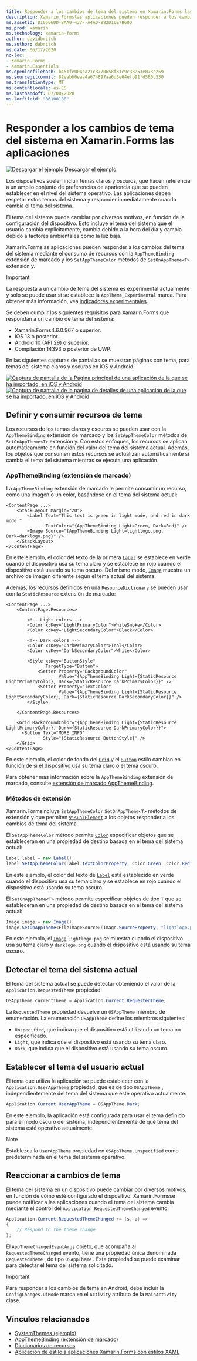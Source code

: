 ```yaml
---
title: Responder a los cambios de tema del sistema en Xamarin.Forms las aplicaciones
description: Xamarin.Formslas aplicaciones pueden responder a los cambios de tema del sistema operativo mediante el tipo OnAppTheme y la extensión de marcado DynamicResource.
ms.assetid: D10506DD-BAA0-437F-A4AD-882D16E7B60D
ms.prod: xamarin
ms.technology: xamarin-forms
author: davidbritch
ms.author: dabritch
ms.date: 06/17/2020
no-loc:
- Xamarin.Forms
- Xamarin.Essentials
ms.openlocfilehash: b451fe004ca21c8770658f31c9c38253e073c259
ms.sourcegitcommit: 82eabb0eaa4a674897aa6d5e64efb91fd580c330
ms.translationtype: MT
ms.contentlocale: es-ES
ms.lasthandoff: 07/08/2020
ms.locfileid: "86100188"
---
```

# <a name="respond-to-system-theme-changes-in-xamarinforms-applications"></a>Responder a los cambios de tema del sistema en Xamarin.Forms las aplicaciones

[![Descargar el ejemplo](~/media/shared/download.png) Descargar el ejemplo](https://docs.microsoft.com/samples/xamarin/xamarin-forms-samples/userinterface-systemthemesdemo/)

Los dispositivos suelen incluir temas claros y oscuros, que hacen referencia a un amplio conjunto de preferencias de apariencia que se pueden establecer en el nivel del sistema operativo. Las aplicaciones deben respetar estos temas del sistema y responder inmediatamente cuando cambia el tema del sistema.

El tema del sistema puede cambiar por diversos motivos, en función de la configuración del dispositivo. Esto incluye el tema del sistema que el usuario cambia explícitamente, cambia debido a la hora del día y cambia debido a factores ambientales como la luz baja.

Xamarin.Formslas aplicaciones pueden responder a los cambios del tema del sistema mediante el consumo de recursos con la `AppThemeBinding` extensión de marcado y los `SetAppThemeColor` métodos de `SetOnAppTheme<T>` extensión y.

> [!IMPORTANT]
> La respuesta a un cambio de tema del sistema es experimental actualmente y solo se puede usar si se establece la `AppTheme_Experimental` marca. Para obtener más información, vea [indicadores experimentales](~/xamarin-forms/internals/experimental-flags.md).

Se deben cumplir los siguientes requisitos para Xamarin.Forms que respondan a un cambio de tema del sistema:

- Xamarin.Forms4.6.0.967 o superior.
- iOS 13 o posterior.
- Android 10 (API 29) o superior.
- Compilación 14393 o posterior de UWP.

En las siguientes capturas de pantallas se muestran páginas con tema, para temas del sistema claros y oscuros en iOS y Android:

[![Captura de pantalla de la Página principal de una aplicación de la que se ha importado, en iOS y Android](system-theme-changes-images/main-page-both-themes.png "Página principal de la aplicación con la que se han importado")](system-theme-changes-images/main-page-both-themes-large.png#lightbox "Página principal de la aplicación con la que se han importado") 
 [ ![Captura de pantalla de la página de detalles de una aplicación de la que se ha importado, en iOS y Android](system-theme-changes-images/detail-page-both-themes.png "Página de detalles de la aplicación con el mismo")](system-theme-changes-images/detail-page-both-themes-large.png#lightbox "Página de detalles de la aplicación con el mismo")

## <a name="define-and-consume-theme-resources"></a>Definir y consumir recursos de tema

Los recursos de los temas claros y oscuros se pueden usar con la `AppThemeBinding` extensión de marcado y los `SetAppThemeColor` métodos de `SetOnAppTheme<T>` extensión y. Con estos enfoques, los recursos se aplican automáticamente en función del valor del tema del sistema actual. Además, los objetos que consumen estos recursos se actualizan automáticamente si cambia el tema del sistema mientras se ejecuta una aplicación.

### <a name="appthemebinding-markup-extension"></a>AppThemeBinding (extensión de marcado)

La `AppThemeBinding` extensión de marcado le permite consumir un recurso, como una imagen o un color, basándose en el tema del sistema actual:

```xaml
<ContentPage ...>
    <StackLayout Margin="20">
        <Label Text="This text is green in light mode, and red in dark mode."
               TextColor="{AppThemeBinding Light=Green, Dark=Red}" />
        <Image Source="{AppThemeBinding Light=lightlogo.png, Dark=darklogo.png}" />
    </StackLayout>
</ContentPage>
```

En este ejemplo, el color del texto de la primera [`Label`](xref:Xamarin.Forms.Label) se establece en verde cuando el dispositivo usa su tema claro y se establece en rojo cuando el dispositivo está usando su tema oscuro. Del mismo modo, [`Image`](xref:Xamarin.Forms.Image) muestra un archivo de imagen diferente según el tema actual del sistema.

Además, los recursos definidos en una [`ResourceDictionary`](xref:Xamarin.Forms.ResourceDictionary) se pueden usar con la `StaticResource` extensión de marcado:

```xaml
<ContentPage ...>
    <ContentPage.Resources>

        <!-- Light colors -->
        <Color x:Key="LightPrimaryColor">WhiteSmoke</Color>
        <Color x:Key="LightSecondaryColor">Black</Color>

        <!-- Dark colors -->
        <Color x:Key="DarkPrimaryColor">Teal</Color>
        <Color x:Key="DarkSecondaryColor">White</Color>

        <Style x:Key="ButtonStyle"
               TargetType="Button">
            <Setter Property="BackgroundColor"
                    Value="{AppThemeBinding Light={StaticResource LightPrimaryColor}, Dark={StaticResource DarkPrimaryColor}}" />
            <Setter Property="TextColor"
                    Value="{AppThemeBinding Light={StaticResource LightSecondaryColor}, Dark={StaticResource DarkSecondaryColor}}" />
        </Style>

    </ContentPage.Resources>

    <Grid BackgroundColor="{AppThemeBinding Light={StaticResource LightPrimaryColor}, Dark={StaticResource DarkPrimaryColor}}">
      <Button Text="MORE INFO"
              Style="{StaticResource ButtonStyle}" />
    </Grid>    
</ContentPage>    
```

En este ejemplo, el color de fondo del [`Grid`](xref:Xamarin.Forms.Grid) y el [`Button`](xref:Xamarin.Forms.Button) estilo cambian en función de si el dispositivo usa su tema claro o el tema oscuro.

Para obtener más información sobre la `AppThemeBinding` extensión de marcado, consulte [extensión de marcado AppThemeBinding](~/xamarin-forms/xaml/markup-extensions/consuming.md#appthemebinding-markup-extension).

### <a name="extension-methods"></a>Métodos de extensión

Xamarin.Formsincluye `SetAppThemeColor` `SetOnAppTheme<T>` métodos de extensión y que permiten [`VisualElement`](xref:Xamarin.Forms.VisualElement) a los objetos responder a los cambios de tema del sistema.

El `SetAppThemeColor` método permite [`Color`](xref:Xamarin.Forms.Color) especificar objetos que se establecerán en una propiedad de destino basada en el tema del sistema actual:

```csharp
Label label = new Label();
label.SetAppThemeColor(Label.TextColorProperty, Color.Green, Color.Red);
```

En este ejemplo, el color del texto de [`Label`](xref:Xamarin.Forms.Label) está establecido en verde cuando el dispositivo usa su tema claro y se establece en rojo cuando el dispositivo está usando su tema oscuro.

El `SetOnAppTheme<T>` método permite especificar objetos de tipo `T` que se establecerán en una propiedad de destino basada en el tema del sistema actual:

```csharp
Image image = new Image();
image.SetOnAppTheme<FileImageSource>(Image.SourceProperty, "lightlogo.png", "darklogo.png");
```

En este ejemplo, el [`Image`](xref:Xamarin.Forms.Image) `lightlogo.png` se muestra cuando el dispositivo usa su tema claro y `darklogo.png` cuando el dispositivo está usando su tema oscuro.

## <a name="detect-the-current-system-theme"></a>Detectar el tema del sistema actual

El tema del sistema actual se puede detectar obteniendo el valor de la `Application.RequestedTheme` propiedad:

```csharp
OSAppTheme currentTheme = Application.Current.RequestedTheme;
```

La `RequestedTheme` propiedad devuelve un `OSAppTheme` miembro de enumeración. La enumeración `OSAppTheme` define los miembros siguientes:

- `Unspecified`, que indica que el dispositivo está utilizando un tema no especificado.
- `Light`, que indica que el dispositivo está usando su tema claro.
- `Dark`, que indica que el dispositivo está usando su tema oscuro.

## <a name="set-the-current-user-theme"></a>Establecer el tema del usuario actual

El tema que utiliza la aplicación se puede establecer con la `Application.UserAppTheme` propiedad, que es de tipo `OSAppTheme` , independientemente del tema del sistema que esté operativo actualmente:

```csharp
Application.Current.UserAppTheme = OSAppTheme.Dark;
```

En este ejemplo, la aplicación está configurada para usar el tema definido para el modo oscuro del sistema, independientemente de qué tema del sistema esté operativo actualmente.

> [!NOTE]
> Establezca la `UserAppTheme` propiedad en `OSAppTheme.Unspecified` como predeterminada en el tema del sistema operativo.

## <a name="react-to-theme-changes"></a>Reaccionar a cambios de tema

El tema del sistema en un dispositivo puede cambiar por diversos motivos, en función de cómo esté configurado el dispositivo. Xamarin.Formsse puede notificar a las aplicaciones cuando el tema del sistema cambia mediante el control del `Application.RequestedThemeChanged` evento:

```csharp
Application.Current.RequestedThemeChanged += (s, a) =>
{
    // Respond to the theme change
};
```

El `AppThemeChangedEventArgs` objeto, que acompaña al `RequestedThemeChanged` evento, tiene una propiedad única denominada `RequestedTheme` , de tipo `OSAppTheme` . Esta propiedad se puede examinar para detectar el tema del sistema solicitado.

> [!IMPORTANT]
> Para responder a los cambios de tema en Android, debe incluir la `ConfigChanges.UiMode` marca en el `Activity` atributo de la `MainActivity` clase.

## <a name="related-links"></a>Vínculos relacionados

- [SystemThemes (ejemplo)](https://docs.microsoft.com/samples/xamarin/xamarin-forms-samples/userinterface-systemthemesdemo/)
- [AppThemeBinding (extensión de marcado)](~/xamarin-forms/xaml/markup-extensions/consuming.md#appthemebinding-markup-extension)
- [Diccionarios de recursos](~/xamarin-forms/xaml/resource-dictionaries.md)
- [Aplicación de estilo a aplicaciones Xamarin.Forms con estilos XAML](~/xamarin-forms/user-interface/styles/xaml/index.md)
